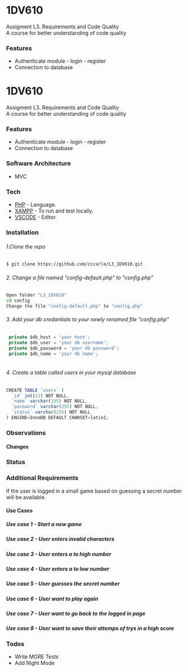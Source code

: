 # 1DV610

Assigment L3. Requirements and Code Quality <br>
A course for better understanding of code quality

### Features

  - Authenticate module - login - register 
  - Connection to database
# 1DV610

Assigment L3. Requirements and Code Quality <br>
A course for better understanding of code quality

### Features

  - Authenticate module - login - register 
  - Connection to database

### Software Architecture
 - MVC
 
### Tech
* [PHP](https://secure.php.net/) - Language.
* [XAMPP](https://www.apachefriends.org/index.html) - To run and test locally.
* [VSCODE](https://code.visualstudio.com/) - Editor.


### Installation

###### 1.Clone the repo

```sh
$ git clone https://github.com/cccarle/L3_1DV610.git

```
###### 2. Change a file named "config-default.php" to "config.php"

```sh
Open folder "L3_1DV610"
cd config
Change the file "config-default.php" to "config.php"

```

###### 3. Add your db credantials to your newly renamed file "config.php"
```javascript
 private $db_host = 'your host';
 private $db_user = 'your db username';
 private $db_password = 'your db password';
 private $db_name = 'your db name';
    
```

###### 4. Create a table called users in your mysql database

```javascript
CREATE TABLE `users` (
  `id` int(11) NOT NULL,
  `name` varchar(255) NOT NULL,
  `password` varchar(255) NOT NULL,
  `status` varchar(255) NOT NULL
) ENGINE=InnoDB DEFAULT CHARSET=latin1;
```

### Observations
#### Changes
### Status

### Additional Requirements
If the user is logged in a small game based on guessing a secret number will be available.
#### Use Cases

##### Use case 1 - Start a new game
##### Use case 2 - User enters invalid characters
##### Use case 3 - User enters a to high number
##### Use case 4 - User enters a to low number
##### Use case 5 - User guesses the secret number
##### Use case 6 - User want to play again
##### Use case 7 - User want to go back to the logged in page
##### Use case 8 - User want to save their attemps of trys in a high score


### Todos

 - Write MORE Tests
 - Add Night Mode
